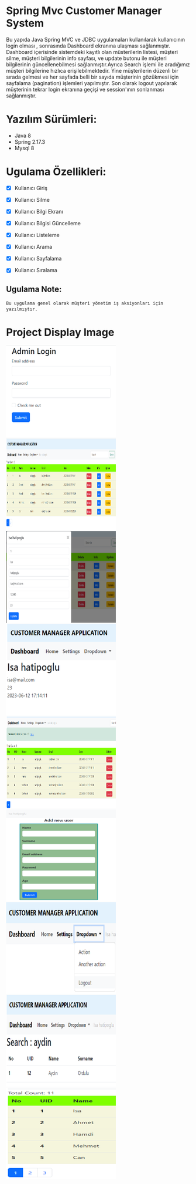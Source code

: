 # Spring Mvc Customer Manager System
<p> 
Bu yapıda Java Spring MVC ve JDBC uygulamaları kullanılarak kullanıcının  login olması ,
sonrasında Dashboard ekranına ulaşması sağlanmıştır.
Dashboard içerisinde sistemdeki kayıtlı olan müsterilerin listesi, müşteri silme, müşteri bilgilerinin info sayfası, 
ve update butonu ile müşteri bilgilerinin güncellenebilmesi sağlanmıştır.Ayrıca Search işlemi ile aradığımız müşteri bilgilerine hızlıca erişilebilmektedir.
Yine müşterilerin düzenli bir sırada gelmesi ve her sayfada belli bir sayıda müşterinin gözükmesi için sayfalama (pagination) işlemleri yapılmıştır.
Son olarak logout yapılarak müşterinin tekrar login ekranına geçişi ve session'ının sonlanması sağlanmıştır.
</p>


# Yazılım Sürümleri:
- Java 8
- Spring 2.17.3
- Mysql 8
    
# Ugulama Özellikleri:
- [x] Kullanıcı Giriş
- [x] Kullanıcı Silme
- [x] Kullanıcı Bilgi Ekranı
- [x] Kullanıcı Bilgisi Güncelleme
- [x] Kullanıcı Listeleme
- [x] Kullanıcı Arama
- [x] Kullanıcı Sayfalama
- [x] Kullanıcı Sıralama 


## Ugulama Note:
```
Bu uygulama genel olarak müşteri yönetim iş aksiyonları için yazılmıştır.
```


# Project Display Image
<p>

<img src="https://github.com/isahatipoglu74/Product_Manager_System/blob/main/Customer_Manager_Img/1.png" width="300" height="250" style="max-width:100%;"></a>
<img src="https://github.com/isahatipoglu74/Product_Manager_System/blob/main/Customer_Manager_Img/2.png" width="300" height="250" style="max-width:100%;"></a>
<img src="https://github.com/isahatipoglu74/Product_Manager_System/blob/main/Customer_Manager_Img/3.png" width="300" height="250" style="max-width:100%;"></a>
<img src="https://github.com/isahatipoglu74/Product_Manager_System/blob/main/Customer_Manager_Img/4.png" width="300" height="250" style="max-width:100%;"></a>
<img src="https://github.com/isahatipoglu74/Product_Manager_System/blob/main/Customer_Manager_Img/5.png" width="300" height="250" style="max-width:100%;"></a>
<img src="https://github.com/isahatipoglu74/Product_Manager_System/blob/main/Customer_Manager_Img/6.png" width="300" height="250" style="max-width:100%;"></a>
<img src="https://github.com/isahatipoglu74/Product_Manager_System/blob/main/Customer_Manager_Img/7.png" width="300" height="250" style="max-width:100%;"></a>
<img src="https://github.com/isahatipoglu74/Product_Manager_System/blob/main/Customer_Manager_Img/8.png" width="300" height="250" style="max-width:100%;"></a>
<img src="https://github.com/isahatipoglu74/Product_Manager_System/blob/main/Customer_Manager_Img/9.png" width="300" height="250" style="max-width:100%;"></a>
</p>






